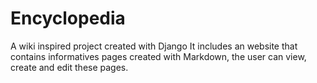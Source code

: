# Encyclopedia
A wiki inspired project created with Django 
It includes an website that contains informatives pages created with Markdown, the user can view, create and edit these pages. 
